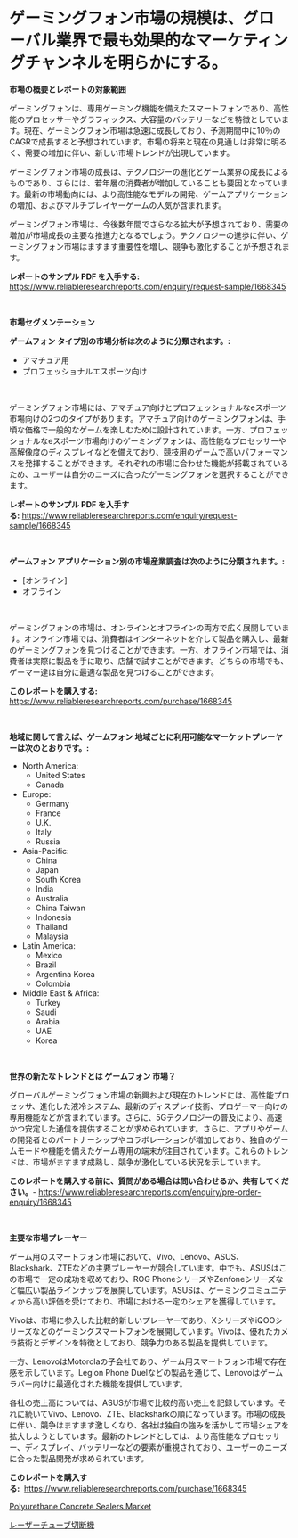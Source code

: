 <p><h1>ゲーミングフォン市場の規模は、グローバル業界で最も効果的なマーケティングチャンネルを明らかにする。</h1></p><p><strong>市場の概要とレポートの対象範囲</strong></p>
<p><p>ゲーミングフォンは、専用ゲーミング機能を備えたスマートフォンであり、高性能のプロセッサーやグラフィックス、大容量のバッテリーなどを特徴としています。現在、ゲーミングフォン市場は急速に成長しており、予測期間中に10％のCAGRで成長すると予想されています。市場の将来と現在の見通しは非常に明るく、需要の増加に伴い、新しい市場トレンドが出現しています。</p><p>ゲーミングフォン市場の成長は、テクノロジーの進化とゲーム業界の成長によるものであり、さらには、若年層の消費者が増加していることも要因となっています。最新の市場動向には、より高性能なモデルの開発、ゲームアプリケーションの増加、およびマルチプレイヤーゲームの人気が含まれます。</p><p>ゲーミングフォン市場は、今後数年間でさらなる拡大が予想されており、需要の増加が市場成長の主要な推進力となるでしょう。テクノロジーの進歩に伴い、ゲーミングフォン市場はますます重要性を増し、競争も激化することが予想されます。</p></p>
<p><strong>レポートのサンプル PDF を入手する:</strong> <a href="https://www.reliableresearchreports.com/enquiry/request-sample/1668345">https://www.reliableresearchreports.com/enquiry/request-sample/1668345</a></p>
<p>&nbsp;</p>
<p><strong>市場セグメンテーション</strong></p>
<p><strong>ゲームフォン タイプ別の市場分析は次のように分類されます。:</strong></p>
<p><ul><li>アマチュア用</li><li>プロフェッショナルエスポーツ向け</li></ul></p>
<p>&nbsp;</p>
<p><p>ゲーミングフォン市場には、アマチュア向けとプロフェッショナルなeスポーツ市場向けの2つのタイプがあります。アマチュア向けのゲーミングフォンは、手頃な価格で一般的なゲームを楽しむために設計されています。一方、プロフェッショナルなeスポーツ市場向けのゲーミングフォンは、高性能なプロセッサーや高解像度のディスプレイなどを備えており、競技用のゲームで高いパフォーマンスを発揮することができます。それぞれの市場に合わせた機能が搭載されているため、ユーザーは自分のニーズに合ったゲーミングフォンを選択することができます。</p></p>
<p><strong>レポートのサンプル PDF を入手する:</strong>&nbsp;<a href="https://www.reliableresearchreports.com/enquiry/request-sample/1668345">https://www.reliableresearchreports.com/enquiry/request-sample/1668345</a></p>
<p>&nbsp;</p>
<p><strong> ゲームフォン アプリケーション別の市場産業調査は次のように分類されます。:</strong></p>
<p><ul><li>[オンライン]</li><li>オフライン</li></ul></p>
<p>&nbsp;</p>
<p><p>ゲーミングフォンの市場は、オンラインとオフラインの両方で広く展開しています。オンライン市場では、消費者はインターネットを介して製品を購入し、最新のゲーミングフォンを見つけることができます。一方、オフライン市場では、消費者は実際に製品を手に取り、店舗で試すことができます。どちらの市場でも、ゲーマー達は自分に最適な製品を見つけることができます。</p></p>
<p><strong>このレポートを購入する:</strong>&nbsp; <a href="https://www.reliableresearchreports.com/purchase/1668345">https://www.reliableresearchreports.com/purchase/1668345</a></p>
<p>&nbsp;</p>
<p><strong>地域に関して言えば、ゲームフォン 地域ごとに利用可能なマーケットプレーヤーは次のとおりです。:</strong></p>
<p><ul>
    <li>
        North America:
        <ul>
            <li>United States</li>
            <li>Canada</li>
        </ul>
    </li>
    <li>
        Europe:
        <ul>
            <li>Germany</li>
            <li>France</li>
            <li>U.K.</li>
            <li>Italy</li>
            <li>Russia</li>
        </ul>
    </li>
    <li>
        Asia-Pacific:
        <ul>
            <li>China</li>
            <li>Japan</li>
            <li>South Korea</li>
            <li>India</li>
            <li>Australia</li>
            <li>China Taiwan</li>
            <li>Indonesia</li>
            <li>Thailand</li>
            <li>Malaysia</li>
        </ul>
    </li>
    <li>
        Latin America:
        <ul>
            <li>Mexico</li>
            <li>Brazil</li>
            <li>Argentina Korea</li>
            <li>Colombia</li>
        </ul>
    </li>
    <li>
        Middle East & Africa:
        <ul>
            <li>Turkey</li>
            <li>Saudi</li>
            <li>Arabia</li>
            <li>UAE</li>
            <li>Korea</li>
        </ul>
    </li>
    </ul></p>
<p>&nbsp;</p>
<p><strong>世界の新たなトレンドとは ゲームフォン 市場？</strong></p>
<p><p>グローバルゲーミングフォン市場の新興および現在のトレンドには、高性能プロセッサ、進化した液冷システム、最新のディスプレイ技術、プロゲーマー向けの専用機能などが含まれています。さらに、5Gテクノロジーの普及により、高速かつ安定した通信を提供することが求められています。さらに、アプリやゲームの開発者とのパートナーシップやコラボレーションが増加しており、独自のゲームモードや機能を備えたゲーム専用の端末が注目されています。これらのトレンドは、市場がますます成熟し、競争が激化している状況を示しています。</p></p>
<p><strong>このレポートを購入する前に、質問がある場合は問い合わせるか、共有してください。</strong>- <a href="https://www.reliableresearchreports.com/enquiry/pre-order-enquiry/1668345">https://www.reliableresearchreports.com/enquiry/pre-order-enquiry/1668345</a></p>
<p>&nbsp;</p>
<p><strong>主要な市場プレーヤー</strong></p>
<p><p>ゲーム用のスマートフォン市場において、Vivo、Lenovo、ASUS、Blackshark、ZTEなどの主要プレーヤーが競合しています。中でも、ASUSはこの市場で一定の成功を収めており、ROG PhoneシリーズやZenfoneシリーズなど幅広い製品ラインナップを展開しています。ASUSは、ゲーミングコミュニティから高い評価を受けており、市場における一定のシェアを獲得しています。</p><p>Vivoは、市場に参入した比較的新しいプレーヤーであり、XシリーズやiQOOシリーズなどのゲーミングスマートフォンを展開しています。Vivoは、優れたカメラ技術とデザインを特徴としており、競争力のある製品を提供しています。</p><p>一方、LenovoはMotorolaの子会社であり、ゲーム用スマートフォン市場で存在感を示しています。Legion Phone Duelなどの製品を通じて、Lenovoはゲームラバー向けに最適化された機能を提供しています。</p><p>各社の売上高については、ASUSが市場で比較的高い売上を記録しています。それに続いてVivo、Lenovo、ZTE、Blacksharkの順になっています。市場の成長に伴い、競争はますます激しくなり、各社は独自の強みを活かして市場シェアを拡大しようとしています。最新のトレンドとしては、より高性能なプロセッサー、ディスプレイ、バッテリーなどの要素が重視されており、ユーザーのニーズに合った製品開発が求められています。</p></p>
<p><strong>このレポートを購入する:</strong>&nbsp;&nbsp;<a href="https://www.reliableresearchreports.com/purchase/1668345">https://www.reliableresearchreports.com/purchase/1668345</a></p>
<p><p><a href="https://thundering-castanet-c65.notion.site/Polyurethane-Concrete-Sealers-Market-A-Comprehensive-Report-of-its-Market-Share-Growth-Trends-202-6eeedb4bb31942b390bef0b82d3486ae">Polyurethane Concrete Sealers Market</a></p><p><a href="https://github.com/one-cool-chick/Market-Research-Report-List-1/blob/main/393165715382.md">レーザーチューブ切断機</a></p></p>